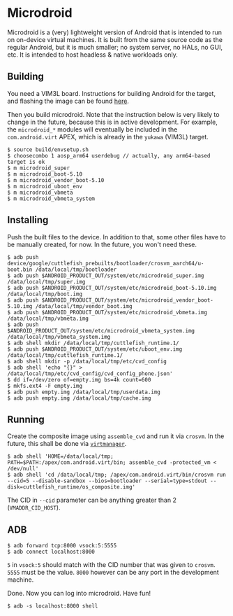 # Microdroid

Microdroid is a (very) lightweight version of Android that is intended to run on
on-device virtual machines. It is built from the same source code as the regular
Android, but it is much smaller; no system server, no HALs, no GUI, etc. It is
intended to host headless & native workloads only.

## Building

You need a VIM3L board. Instructions for building Android for the target, and
flashing the image can be found [here](../docs/getting_started/yukawa.md).

Then you build microdroid. Note that the instruction below is very likely to
change in the future, because this is in active development. For example, the
`microdroid_*` modules will eventually be included in the `com.android.virt`
APEX, which is already in the `yukawa` (VIM3L) target.

```
$ source build/envsetup.sh
$ choosecombo 1 aosp_arm64 userdebug // actually, any arm64-based target is ok
$ m microdroid_super
$ m microdroid_boot-5.10
$ m microdroid_vendor_boot-5.10
$ m microdroid_uboot_env
$ m microdroid_vbmeta
$ m microdroid_vbmeta_system
```

## Installing

Push the built files to the device. In addition to that, some other files have
to be manually created, for now. In the future, you won't need these.

```
$ adb push device/google/cuttlefish_prebuilts/bootloader/crosvm_aarch64/u-boot.bin /data/local/tmp/bootloader
$ adb push $ANDROID_PRODUCT_OUT/system/etc/microdroid_super.img /data/local/tmp/super.img
$ adb push $ANDROID_PRODUCT_OUT/system/etc/microdroid_boot-5.10.img /data/local/tmp/boot.img
$ adb push $ANDROID_PRODUCT_OUT/system/etc/microdroid_vendor_boot-5.10.img /data/local/tmp/vendor_boot.img
$ adb push $ANDROID_PRODUCT_OUT/system/etc/microdroid_vbmeta.img /data/local/tmp/vbmeta.img
$ adb push $ANDROID_PRODUCT_OUT/system/etc/microdroid_vbmeta_system.img /data/local/tmp/vbmeta_system.img
$ adb shell mkdir /data/local/tmp/cuttlefish_runtime.1/
$ adb push $ANDROID_PRODUCT_OUT/system/etc/uboot_env.img /data/local/tmp/cuttlefish_runtime.1/
$ adb shell mkdir -p /data/local/tmp/etc/cvd_config
$ adb shell 'echo "{}" > /data/local/tmp/etc/cvd_config/cvd_config_phone.json'
$ dd if=/dev/zero of=empty.img bs=4k count=600
$ mkfs.ext4 -F empty.img
$ adb push empty.img /data/local/tmp/userdata.img
$ adb push empty.img /data/local/tmp/cache.img
```

## Running

Create the composite image using `assemble_cvd` and run it via `crosvm`. In the
future, this shall be done via [`virtmanager`](../virtmanager/).

```
$ adb shell 'HOME=/data/local/tmp; PATH=$PATH:/apex/com.android.virt/bin; assemble_cvd -protected_vm < /dev/null'
$ adb shell 'cd /data/local/tmp; /apex/com.android.virt/bin/crosvm run --cid=5 --disable-sandbox --bios=bootloader --serial=type=stdout --disk=cuttlefish_runtime/os_composite.img'
```

The CID in `--cid` parameter can be anything greater than 2 (`VMADDR_CID_HOST`).

## ADB

```
$ adb forward tcp:8000 vsock:5:5555
$ adb connect localhost:8000
```

`5` in `vsock:5` should match with the CID number that was given to `crosvm`.
`5555` must be the value. `8000` however can be any port in the development
machine.

Done. Now you can log into microdroid. Have fun!

```
$ adb -s localhost:8000 shell
```
